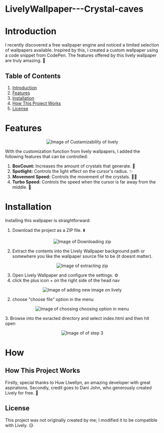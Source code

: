 # LivelyWallpaper---Crystal-caves

# Introduction

I recently discovered a free wallpaper engine and noticed a limited selection of wallpapers available. Inspired by this, I created a custom wallpaper using a code snippet from CodePen. The features offered by this lively wallpaper are truly amazing. 🚀

## Table of Contents

1. [Introduction](#Introduction)
2. [Features](#Features)
3. [Installation](#Installation)
4. [How This Project Works](#How)
5. [License](#License)

# Features

<p align="center">
  <img src="https://github.com/1j4d5/LivelyWallpaper---Crystal-caves/assets/129045623/76eae3ad-8a94-46d3-b80b-2a2c8f5344f3" alt="Image of Custamizability of lively">
</p>

With the customization function from lively wallpapers, I added the following features that can be controlled:

1. **BoxCount:** Increases the amount of crystals that generate. 💎
2. **Spotlight:** Controls the light effect on the cursor's radius. ✨
3. **Movement Speed:** Controls the movement of the crystals. 🏃‍♂️
4. **Turbo Speed:** Controls the speed when the cursor is far away from the middle. 🚄

# Installation

Installing this wallpaper is straightforward:


1. Download the project as a ZIP file. ⬇️

<p align="center">
  <img src="https://github.com/1j4d5/LivelyWallpaper---Crystal-caves/assets/129045623/9d577ecc-dfa0-4866-b9f3-932e81ceb7bc" alt="Image of Downloading zip">
</p>

2. Extract the contents into the Lively Wallpaper background path or somewhere you like the wallpaper source file to be (it doesnt matter).

<p align="center">
  <img src="https://github.com/1j4d5/LivelyWallpaper---Crystal-caves/assets/129045623/9c911c0a-8501-4fcd-971a-d4aba5c96837" alt="Image of extracting zip">
</p>


3. Open Lively Wallpaper and configure the settings. ⚙️
  1. click the plus icon + on the right side of the head nav
  <p align="center">
    <img src="https://github.com/1j4d5/LivelyWallpaper---Crystal-caves/assets/129045623/a77ee2a0-c3b6-45a3-b765-c129f15d4e49" alt="Image of adding new image on lively">
  </p>
  

  2. choose "choose file" option in the menu
  <p align="center">
    <img src="https://github.com/1j4d5/LivelyWallpaper---Crystal-caves/assets/129045623/1f22ff16-7e3b-4a1e-acfa-20039f89c5bd" alt="Image of choosing choosing option in menu">
  </p>
   3. Browse into the exracted directory and select index.html and then hit open
  <p align="center">
    <img src="https://github.com/1j4d5/LivelyWallpaper---Crystal-caves/assets/129045623/9e3c7f8d-ab31-48f6-889c-9cb06a1e9ad0" alt="Image of of step 3">
  </p>


  
# How
## How This Project Works
Firstly, special thanks to Huw Llwellyn, an amazing developer with great aspirations. Secondly, credit goes to Dani John, who generously created Lively for free. 👏

## License

This project was not originally created by me; I modified it to be compatible with Lively. 😥
